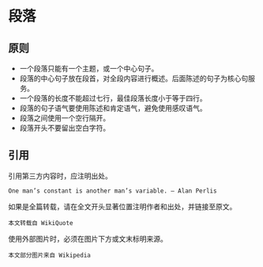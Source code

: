 # 段落

## 原则

* 一个段落只能有一个主题，或一个中心句子。
* 段落的中心句子放在段首，对全段内容进行概述。后面陈述的句子为核心句服务。
* 一个段落的长度不能超过七行，最佳段落长度小于等于四行。
* 段落的句子语气要使用陈述和肯定语气，避免使用感叹语气。
* 段落之间使用一个空行隔开。
* 段落开头不要留出空白字符。

## 引用

引用第三方内容时，应注明出处。

```text
One man’s constant is another man’s variable. — Alan Perlis
```

如果是全篇转载，请在全文开头显著位置注明作者和出处，并链接至原文。

```text
本文转载自 WikiQuote
```

使用外部图片时，必须在图片下方或文末标明来源。

```text
本文部分图片来自 Wikipedia
```

